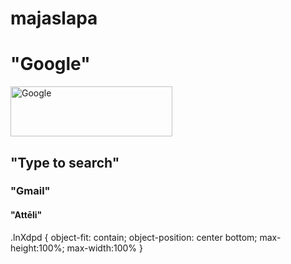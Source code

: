 # majaslapa


<h1>"Google"</h1>
<img class="lnXdpd" alt="Google" height="80" scr="https://www.google.com/images/branding/googlelogo/1x/googlelogo_color_272x92dp.png" width="259">

<h2>"Type to search"</h2>

<h3>"Gmail"</h3>

<h4>"Attēli"</h4>


.lnXdpd {
    object-fit: contain;
    object-position: center bottom;
    max-height:100%;
    max-width:100%
}
